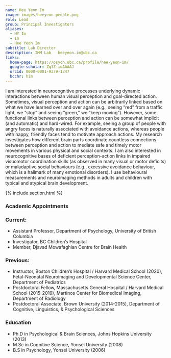 ```yaml
---
name: Hee Yeon Im    
image: images/heeyeon-people.png
role: Lead
group: Principal Investigators
aliases:
  - HY Im
  - Im
  - Hee Yeon Im
subtitle: Lab Director           
description: IMM Lab   heeyeon.im@ubc.ca
links:
  home-page: https://psych.ubc.ca/profile/hee-yeon-im/
  google-scholar: Zq3Z-ioAAAAJ
  orcid: 0000-0001-9379-1347    
  bcchr: him
---
```


I am interested in neurocognitive processes underlying dynamic interactions between human visual perception and goal-directed action. Sometimes, visual perception and action can be arbitrarily linked based on what we have learned over and over again (e.g., seeing “red” from a traffic light, we “stop” and seeing “green,” we “keep moving”). However, some functional links between perception and action can be somewhat implicit (and automatic) and hard-wired. For example, seeing a group of people with angry faces is naturally associated with avoidance actions, whereas people with happy, friendly faces tend to motivate approach actions. My research investigates how different brain parts coordinate countless connections between perception and action to mediate safe and timely motor movements in various physical and social contexts. I am also interested in neurocognitive bases of deficient perception-action links in impaired visuomotor coordination skills (as observed in many visual or motor deficits) or maladaptive social behaviours (e.g., excessive avoidance behaviour, which is a hallmark of many emotional disorders). I use behavioural measurements and neuroimaging methods in adults and children with typical and atypical brain development.
<br>

{% include section.html %}

### Academic Appointments
### Current:
- Assistant Professor, Department of Psychology, University of British Columbia
- Investigator, BC Children’s Hospital
- Member, Djavad Mowafaghian Centre for Brain Health

### Previous:
- Instructor, Boston Children’s Hospital / Harvard Medical School (2020), Fetal-Neonatal Neuroimaging and Developmental Science Center, Department of Pediatrics
- Postdoctoral Fellow, Massachusetts General Hospital / Harvard Medical School (2015-2019), Martinos Center for Biomedical Imaging, Department of Radiology
- Postdoctoral Associate, Brown University (2014-2015), Department of Cognitive, Linguistics, & Psychological Sciences

### Education
- Ph.D in Psychological & Brain Sciences, Johns Hopkins University (2013)
- M.Sc in Cognitive Science, Yonsei University (2008)
- B.S in Psychology, Yonsei University (2006)
<br>
